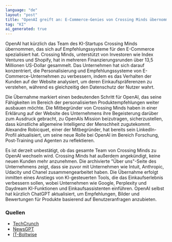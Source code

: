 ```yaml
---
language: "de"
layout: "post"
title: "OpenAI greift an: E‑Commerce‑Genies von Crossing Minds übernommen"
tag: "KI"
ai_generated: true
---
```


OpenAI hat kürzlich das Team des KI-Startups Crossing Minds übernommen, das sich auf Empfehlungssysteme für den E-Commerce spezialisiert hat. Crossing Minds, unterstützt von Investoren wie Index Ventures und Shopify, hat in mehreren Finanzierungsrunden über 13,5 Millionen US-Dollar gesammelt. Das Unternehmen hat sich darauf konzentriert, die Personalisierung und Empfehlungssysteme von E-Commerce-Unternehmen zu verbessern, indem es das Verhalten der Kunden auf der Website analysiert, um deren Einkaufspräferenzen zu verstehen, während es gleichzeitig den Datenschutz der Nutzer wahrt.

<!--more-->

Die Übernahme markiert einen bedeutenden Schritt für OpenAI, das seine Fähigkeiten im Bereich der personalisierten Produktempfehlungen weiter ausbauen möchte. Die Mitbegründer von Crossing Minds haben in einer Erklärung auf der Website des Unternehmens ihre Begeisterung darüber zum Ausdruck gebracht, zu OpenAIs Mission beizutragen, sicherzustellen, dass künstliche allgemeine Intelligenz der Menschheit zugutekommt. Alexandre Robicquet, einer der Mitbegründer, hat bereits sein LinkedIn-Profil aktualisiert, um seine neue Rolle bei OpenAI im Bereich Forschung, Post-Training und Agenten zu reflektieren.

Es ist derzeit unbestätigt, ob das gesamte Team von Crossing Minds zu OpenAI wechseln wird. Crossing Minds hat außerdem angekündigt, keine neuen Kunden mehr anzunehmen. Die archivierte "Über uns"-Seite des Unternehmens zeigt, dass sie zuvor mit Unternehmen wie Intuit, Anthropic, Udacity und Chanel zusammengearbeitet haben. Die Übernahme erfolgt inmitten eines Anstiegs von KI-gesteuerten Tools, die das Einkaufserlebnis verbessern sollen, wobei Unternehmen wie Google, Perplexity und Daydream KI-Funktionen und Einkaufsassistenten einführen. OpenAI selbst hat kürzlich ChatGPT aktualisiert, um Empfehlungen, Bilder und Bewertungen für Produkte basierend auf Benutzeranfragen anzubieten.

### Quellen
- [TechCrunch](https://techcrunch.com/2025/06/27/openai-hires-team-behind-ai-recommendation-startup-crossing-minds/)
- [NewsGPT](https://newsgpt.ai/2025/06/27/openai-acquires-e-commerce-ai-startup-crossing-minds/)
- [IT-Boltwise](https://www.it-boltwise.de/openai-integriert-team-von-ki-startup-crossing-minds.html)
